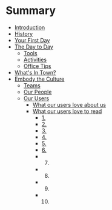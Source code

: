 # Summary

* [Introduction](README.md)
* [History](history.md)
* [Your First Day](your_first_day.md)
* [The Day to Day](the_day_to_day.md)
   * [Tools](tools.md)
   * [Activities](activities.md)
   * [Office Tips](office_tips.md)
* [What's In Town?](whats_in_town.md)
* [Embody the Culture](embody_the_culture.md)
   * [Teams](teams.md)
   * [Our People](our_people.md)
   * [Our Users](our_users.md)
       * [What our users love about us](what_our_users_love_about_us.md)
       * [What our users love to read](what_our_users_love_to_read.md)
           * [1.](1.md)
           * [2.](2.md)
           * [3.](3.md)
           * [4.](4.md)
           * [5.](5.md)
           * [6.](6.md)
           * 7.
           * 8.
           * 9.
           * 10.


